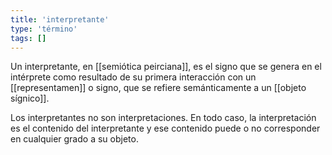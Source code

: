 ```yaml
---
title: 'interpretante'
type: 'término'
tags: []
---
```


Un interpretante, en [[semiótica peirciana]], es el signo que se genera en el intérprete como resultado de su primera interacción con un [[representamen]] o signo, que se refiere semánticamente a un [[objeto sígnico]].

Los interpretantes no son interpretaciones. En todo caso, la interpretación es el contenido del interpretante y ese contenido puede o no corresponder en cualquier grado a su objeto.

